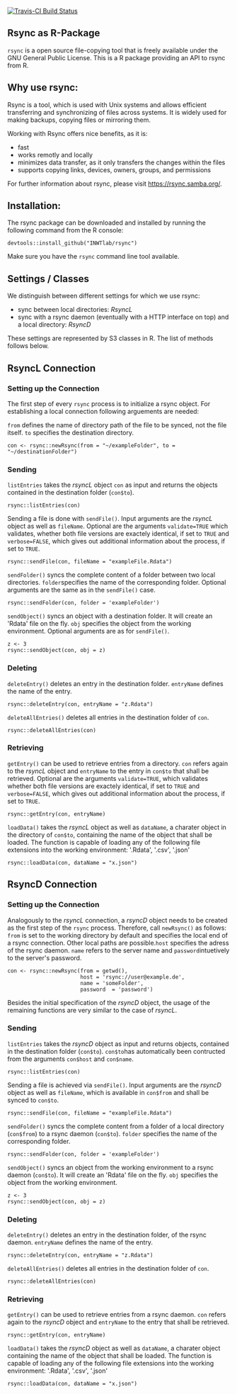 [![Travis-CI Build Status](https://travis-ci.org//INWTlab/rsync.svg?branch=master)](https://travis-ci.org/INWTlab/rsync)

## Rsync as R-Package

`rsync` is a open source file-copying tool that is freely available under the
GNU General Public License. This is a R package providing an API to rsync from
R.


## Why use rsync:

Rsync is a tool, which is used with Unix systems and allows efficient
transferring and synchronizing of files across systems. It is widely
used for making backups, copying files or mirroring them.

Working with Rsync offers nice benefits, as it is:
  - fast
  - works remotly and locally 
  - minimizes data transfer, as it only transfers the changes within the files 
  - supports copying links, devices, owners, groups, and permissions

For further information about rsync, please visit https://rsync.samba.org/.

  
## Installation:

The rsync package can be downloaded and installed by running the following
command from the R console:

```
devtools::install_github("INWTlab/rsync")
```
Make sure you have the `rsync` command line tool available.

## Settings / Classes

We distinguish between different settings for which we use rsync:

- sync between local directories: *RsyncL*
- sync with a rsync daemon (eventually with a HTTP interface on top) and a local directory: *RsyncD*
  
These settings are represented by S3 classes in R. The list of methods follows below.


## RsyncL Connection

### Setting up the Connection

The first step of every `rsync` process is to initialize a rsync object. For
establishing a local connection following arguements are needed:

`from` defines the name of directory path of the file to be synced, not the file
itself. `to` specifies the destination directory.

```
con <- rsync::newRsync(from = "~/exampleFolder", to = "~/destinationFolder")
```


### Sending

`listEntries` takes the *rsyncL* object `con` as input and returns the objects
contained in the destination folder (`con$to`).

```
rsync::listEntries(con)
```

Sending a file is done with `sendFile()`. Input arguments are the *rsyncL* object as well as `fileName`.
Optional are the arguments `validate=TRUE` which validates, whether both file versions are exactely identical, if set to `TRUE` and `verbose=FALSE`, 
which gives out additional information about the process, if set to `TRUE`.

```
rsync::sendFile(con, fileName = "exampleFile.Rdata")
```
`sendFolder()` syncs the complete content of a folder between two local directories. `folder`specifies the name of the corresponding folder. Optional arguments are the same as in the `sendFile()` case.

```
rsync::sendFolder(con, folder = 'exampleFolder')
```

`sendObject()` syncs an object with a destination folder. It will create an
'Rdata' file on the fly. `obj` specifies the object from the working environment.
Optional arguments are as for `sendFile()`.

```
z <- 3
rsync::sendObject(con, obj = z)
```

### Deleting

`deleteEntry()` deletes an entry in the destination folder. `entryName` defines the name of the entry. 

```
rsync::deleteEntry(con, entryName = "z.Rdata")
```

`deleteAllEntries()` deletes all entries in the destination folder of `con`.

```
rsync::deleteAllEntries(con)
```

### Retrieving

`getEntry()` can be used to retrieve entries from a directory. `con` refers again to the *rsyncL* object and `entryName` to the entry in `con$to` that shall be retrieved. Optional are the arguments `validate=TRUE`, which validates whether both file versions are exactely identical, if set to `TRUE` and `verbose=FALSE`, 
which gives out additional information about the process, if set to `TRUE`.

```
rsync::getEntry(con, entryName)
```

`loadData()` takes the *rsyncL* object as well as `dataName`, a charater object in the directory of `con$to`, containing the name of the object that shall be loaded. The function is capable of loading any of the following file extensions into the working environment: '.Rdata', '.csv', '.json'

```
rsync::loadData(con, dataName = "x.json")
```

## RsyncD Connection

### Setting up the Connection
Analogously to the *rsyncL* connection, a *rsyncD* object needs to be created as the first step of the `rsync` process.
Therefore, call  `newRsync()` as follows: `from` is set to the working directory by default and specifies the local end of a rsync connection. Other local paths are possible.`host` specifies the adress of the rsync daemon. `name` refers to the server name and `password`intuetively to the server's password. 

```
con <- rsync::newRsync(from = getwd(),
                       host = 'rsync://user@example.de',
                       name = 'someFolder',
                       password  = 'password')
```

Besides the initial specification of the *rsyncD* object, the usage of the remaining functions are very similar to the case of *rsyncL*.


### Sending

`listEntries` takes the *rsyncD* object as input and returns objects, contained in the destination folder (`con$to`). `con$to`has automatically been contructed from the arguments `con$host` and `con$name`.

```
rsync::listEntries(con)
```
Sending a file is achieved via `sendFile()`. Input arguments are the *rsyncD* object as well as `fileName`, which is available in `con$from` and shall be synced to `con$to`.

```
rsync::sendFile(con, fileName = "exampleFile.Rdata")
```

`sendFolder()` syncs the complete content from a folder of a local directory (`con$from`) to a rsync daemon (`con$to`). `folder` specifies the name of the corresponding folder.

```
rsync::sendFolder(con, folder = 'exampleFolder')
```

`sendObject()` syncs an object from the working environment to a rsync daemon (`con$to`). It will create an
'Rdata' file on the fly. `obj` specifies the object from the working environment.

```
z <- 3
rsync::sendObject(con, obj = z)
```


### Deleting

`deleteEntry()` deletes an entry in the destination folder, of the rsync daemon. `entryName` defines the name of the entry. 

```
rsync::deleteEntry(con, entryName = "z.Rdata")
```

`deleteAllEntries()` deletes all entries in the destination folder of `con`.

```
rsync::deleteAllEntries(con)
```


### Retrieving

`getEntry()` can be used to retrieve entries from a rsync daemon. `con` refers again to the *rsyncD* object and `entryName` to the entry that shall be retrieved.

```
rsync::getEntry(con, entryName)
```

`loadData()` takes the *rsyncD* object as well as `dataName`, a charater object containing the name of the object that shall be loaded. 
The function is capable of loading any of the following file extensions into the working environment: '.Rdata', '.csv', '.json'

```
rsync::loadData(con, dataName = "x.json")
```

